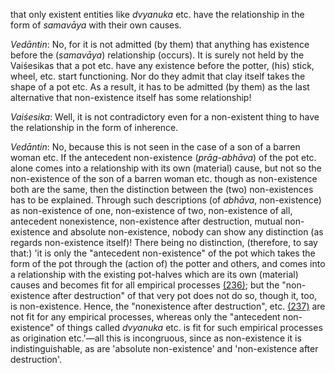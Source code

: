 that only existent entities like *dvyanuka* etc. have the relationship in the form of *samavāya* with their own causes.

*Vedāntin*: No, for it is not admitted (by them) that anything has existence before the (*samavāya*) relationship (occurs). It is surely not held by the Vaiśesikas that a pot etc. have any existence before the potter, (his) stick, wheel, etc. start functioning. Nor do they admit that clay itself takes the shape of a pot etc. As a result, it has to be admitted (by them) as the last alternative that non-existence itself has some relationship!

*Vaiśesika*: Well, it is not contradictory even for a non-existent thing to have the relationship in the form of inherence.

*Vedāntin*: No, because this is not seen in the case of a son of a barren woman etc. If the antecedent non-existence (*prāg-abhāva*) of the pot etc. alone comes into a relationship with its own (material) cause, but not so the non-existence of the son of a barren woman etc. though as non-existence both are the same, then the distinction between the (two) non-existences has to be explained. Through such descriptions (of *abhāva*, non-existence) as non-existence of one, non-existence of two, non-existence of all, antecedent nonexistence, non-existence after destruction, mutual non-existence and absolute non-existence, nobody can show any distinction (as regards non-existence itself)! There being no distinction, (therefore, to say that:) 'it is only the "antecedent non-existence" of the pot which takes the form of the pot through the (action of) the potter and others, and comes into a relationship with the existing pot-halves which are its own (material) causes and becomes fit for all empirical processes [\(236\)](#page--1-0); but the "non-existence after destruction" of that very pot does not do so, though it, too, is non-existence. Hence, the "nonexistence after destruction", etc. [\(237\)](#page--1-1) are not fit for any empirical processes, whereas only the "antecedent non-existence" of things called *dvyanuka* etc. is fit for such empirical processes as origination etc.'—all this is incongruous, since as non-existence it is indistinguishable, as are 'absolute non-existence' and 'non-existence after destruction'.